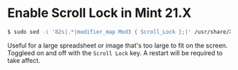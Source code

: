 # Enable Scroll Lock in Mint 21.X

```bash
$ sudo sed -i '82s|.*|modifier_map Mod3 { Scroll_Lock };|' /usr/share/X11/xkb/symbols/pc && sudo dpkg-reconfigure xkb-data
```
Useful for a large spreadsheet or image that's too large to fit on the screen.
Toggleed on and off with the `Scroll Lock` key.
A restart will be required to take affect.
